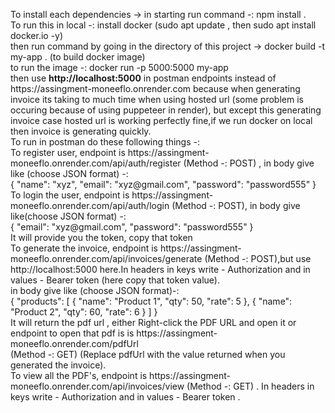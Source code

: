 <p> To install each dependencies -> in starting run command -: npm install . <br> To run this in local -: install docker (sudo apt update , then sudo apt install docker.io -y) <br> then run command by going in the directory of this project -> docker build -t my-app . (to build docker image) <br> to run the image -: docker run -p 5000:5000 my-app <br> then use <b>http://localhost:5000</b> in postman endpoints instead of https://assingment-moneeflo.onrender.com because when generating invoice its taking to much time when using hosted url (some problem is occuring because of using puppeteer in render), but except this generating invoice case hosted url is working perfectly fine,if we run docker on local then invoice is generating quickly. <br> To run in postman do these following things -:  <br> To register user, endpoint is https://assingment-moneeflo.onrender.com/api/auth/register (Method -: POST) , in body give like (choose JSON format) -: <br> {
  "name": "xyz",
  "email": "xyz@gmail.com",
  "password": "password555"
} <br> To login the user, endpoint is https://assingment-moneeflo.onrender.com/api/auth/login (Method -: POST), in body give like(choose JSON format) -: <br> {
  "email": "xyz@gmail.com",
  "password": "password555"
} <br> It will provide you the token, copy that token <br> To generate the invoice, endpoint is https://assingment-moneeflo.onrender.com/api/invoices/generate (Method -: POST),but use http://localhost:5000 here.In headers in keys write - Authorization and in values - Bearer token (here copy that token value). <br> in body give like (choose JSON format)-: <br> {
    "products": [
        {
            "name": "Product 1",
            "qty": 50,
            "rate": 5
        },
        {
            "name": "Product 2",
            "qty": 60,
            "rate": 6
        }
    ]
} <br> It will return the pdf url , either Right-click the PDF URL and open it or endpoint to open that pdf is is https://assingment-moneeflo.onrender.com/pdfUrl <br> (Method -: GET) (Replace pdfUrl with the value returned when you generated the invoice). <br> To view all the PDF's, endpoint is https://assingment-moneeflo.onrender.com/api/invoices/view (Method -: GET) . In headers in keys write - Authorization and in values - Bearer token . <br> </p>
